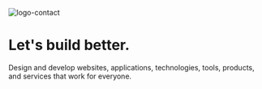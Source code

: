 ![logo-contact](https://github.com/TheDatarist/datarist/assets/13354240/9a428ea1-7004-4764-bde8-9c98ccad305b)
# Let's build better.
Design and develop websites, applications, technologies, tools, products, and services that work for everyone.
